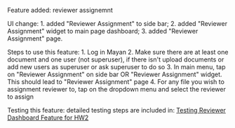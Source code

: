 Feature added: reviewer assignemnt

UI change: 
    1. added "Reviewer Assignment" to side bar;
    2. added "Reviewer Assignment" widget to main page dashboard;
    3. added "Reviewer Assignment" page.

Steps to use this feature: 
    1. Log in Mayan
    2. Make sure there are at least one document and one user (not superuser), if there isn't upload documents or add new users as superuser or ask superuser to do so
    3. In main menu, tap on "Reviewer Assignment" on side bar OR "Reviewer Assignment" widget. This should lead to "Reviewer Assignment" page
    4. For any file you wish to assignment reviewer to, tap on the dropdown menu and select the reviewer to assign

Testing this feature: detailed testing steps are included in: [Testing Reviewer Dashboard Feature for HW2](https://github.com/CMU-313/fall-2021-hw2-crabs-adjust-humidity/blob/master/docs/testing_reviewer_dashboard.txt)
